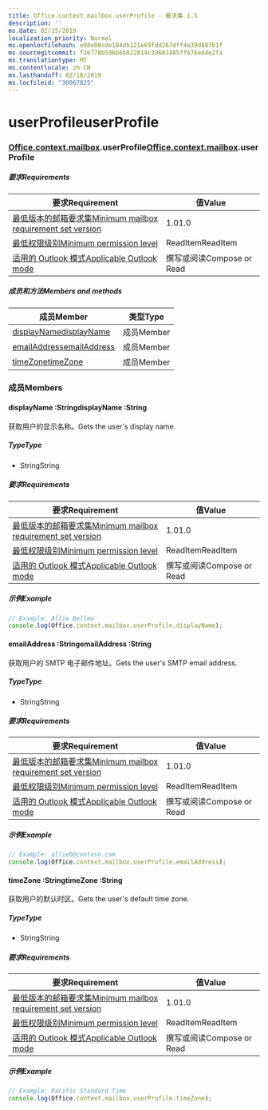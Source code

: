 ```yaml
---
title: Office.context.mailbox.userProfile - 要求集 1.5
description: ''
ms.date: 02/15/2019
localization_priority: Normal
ms.openlocfilehash: e98e88cde184db121e69fdd267dff4e39d887b1f
ms.sourcegitcommit: f26778b596b6b022814c39601485ff676ed4e2fa
ms.translationtype: MT
ms.contentlocale: zh-CN
ms.lasthandoff: 02/16/2019
ms.locfileid: "30067825"
---
```

# <a name="userprofile"></a><span data-ttu-id="a6606-102">userProfile</span><span class="sxs-lookup"><span data-stu-id="a6606-102">userProfile</span></span>

### <a name="officeofficemdcontextofficecontextmdmailboxofficecontextmailboxmduserprofile"></a><span data-ttu-id="a6606-103">[Office](Office.md)[.context](Office.context.md)[.mailbox](Office.context.mailbox.md).userProfile</span><span class="sxs-lookup"><span data-stu-id="a6606-103">[Office](Office.md)[.context](Office.context.md)[.mailbox](Office.context.mailbox.md).userProfile</span></span>

##### <a name="requirements"></a><span data-ttu-id="a6606-104">要求</span><span class="sxs-lookup"><span data-stu-id="a6606-104">Requirements</span></span>

|<span data-ttu-id="a6606-105">要求</span><span class="sxs-lookup"><span data-stu-id="a6606-105">Requirement</span></span>| <span data-ttu-id="a6606-106">值</span><span class="sxs-lookup"><span data-stu-id="a6606-106">Value</span></span>|
|---|---|
|[<span data-ttu-id="a6606-107">最低版本的邮箱要求集</span><span class="sxs-lookup"><span data-stu-id="a6606-107">Minimum mailbox requirement set version</span></span>](/office/dev/add-ins/reference/requirement-sets/outlook-api-requirement-sets)| <span data-ttu-id="a6606-108">1.0</span><span class="sxs-lookup"><span data-stu-id="a6606-108">1.0</span></span>|
|[<span data-ttu-id="a6606-109">最低权限级别</span><span class="sxs-lookup"><span data-stu-id="a6606-109">Minimum permission level</span></span>](https://docs.microsoft.com/outlook/add-ins/understanding-outlook-add-in-permissions)| <span data-ttu-id="a6606-110">ReadItem</span><span class="sxs-lookup"><span data-stu-id="a6606-110">ReadItem</span></span>|
|[<span data-ttu-id="a6606-111">适用的 Outlook 模式</span><span class="sxs-lookup"><span data-stu-id="a6606-111">Applicable Outlook mode</span></span>](https://docs.microsoft.com/outlook/add-ins/#extension-points)| <span data-ttu-id="a6606-112">撰写或阅读</span><span class="sxs-lookup"><span data-stu-id="a6606-112">Compose or Read</span></span>|

##### <a name="members-and-methods"></a><span data-ttu-id="a6606-113">成员和方法</span><span class="sxs-lookup"><span data-stu-id="a6606-113">Members and methods</span></span>

| <span data-ttu-id="a6606-114">成员</span><span class="sxs-lookup"><span data-stu-id="a6606-114">Member</span></span> | <span data-ttu-id="a6606-115">类型</span><span class="sxs-lookup"><span data-stu-id="a6606-115">Type</span></span> |
|--------|------|
| [<span data-ttu-id="a6606-116">displayName</span><span class="sxs-lookup"><span data-stu-id="a6606-116">displayName</span></span>](#displayname-string) | <span data-ttu-id="a6606-117">成员</span><span class="sxs-lookup"><span data-stu-id="a6606-117">Member</span></span> |
| [<span data-ttu-id="a6606-118">emailAddress</span><span class="sxs-lookup"><span data-stu-id="a6606-118">emailAddress</span></span>](#emailaddress-string) | <span data-ttu-id="a6606-119">成员</span><span class="sxs-lookup"><span data-stu-id="a6606-119">Member</span></span> |
| [<span data-ttu-id="a6606-120">timeZone</span><span class="sxs-lookup"><span data-stu-id="a6606-120">timeZone</span></span>](#timezone-string) | <span data-ttu-id="a6606-121">成员</span><span class="sxs-lookup"><span data-stu-id="a6606-121">Member</span></span> |

### <a name="members"></a><span data-ttu-id="a6606-122">成员</span><span class="sxs-lookup"><span data-stu-id="a6606-122">Members</span></span>

####  <a name="displayname-string"></a><span data-ttu-id="a6606-123">displayName :String</span><span class="sxs-lookup"><span data-stu-id="a6606-123">displayName :String</span></span>

<span data-ttu-id="a6606-124">获取用户的显示名称。</span><span class="sxs-lookup"><span data-stu-id="a6606-124">Gets the user's display name.</span></span>

##### <a name="type"></a><span data-ttu-id="a6606-125">Type</span><span class="sxs-lookup"><span data-stu-id="a6606-125">Type</span></span>

*   <span data-ttu-id="a6606-126">String</span><span class="sxs-lookup"><span data-stu-id="a6606-126">String</span></span>

##### <a name="requirements"></a><span data-ttu-id="a6606-127">要求</span><span class="sxs-lookup"><span data-stu-id="a6606-127">Requirements</span></span>

|<span data-ttu-id="a6606-128">要求</span><span class="sxs-lookup"><span data-stu-id="a6606-128">Requirement</span></span>| <span data-ttu-id="a6606-129">值</span><span class="sxs-lookup"><span data-stu-id="a6606-129">Value</span></span>|
|---|---|
|[<span data-ttu-id="a6606-130">最低版本的邮箱要求集</span><span class="sxs-lookup"><span data-stu-id="a6606-130">Minimum mailbox requirement set version</span></span>](/office/dev/add-ins/reference/requirement-sets/outlook-api-requirement-sets)| <span data-ttu-id="a6606-131">1.0</span><span class="sxs-lookup"><span data-stu-id="a6606-131">1.0</span></span>|
|[<span data-ttu-id="a6606-132">最低权限级别</span><span class="sxs-lookup"><span data-stu-id="a6606-132">Minimum permission level</span></span>](https://docs.microsoft.com/outlook/add-ins/understanding-outlook-add-in-permissions)| <span data-ttu-id="a6606-133">ReadItem</span><span class="sxs-lookup"><span data-stu-id="a6606-133">ReadItem</span></span>|
|[<span data-ttu-id="a6606-134">适用的 Outlook 模式</span><span class="sxs-lookup"><span data-stu-id="a6606-134">Applicable Outlook mode</span></span>](https://docs.microsoft.com/outlook/add-ins/#extension-points)| <span data-ttu-id="a6606-135">撰写或阅读</span><span class="sxs-lookup"><span data-stu-id="a6606-135">Compose or Read</span></span>|

##### <a name="example"></a><span data-ttu-id="a6606-136">示例</span><span class="sxs-lookup"><span data-stu-id="a6606-136">Example</span></span>

```javascript
// Example: Allie Bellew
console.log(Office.context.mailbox.userProfile.displayName);
```

####  <a name="emailaddress-string"></a><span data-ttu-id="a6606-137">emailAddress :String</span><span class="sxs-lookup"><span data-stu-id="a6606-137">emailAddress :String</span></span>

<span data-ttu-id="a6606-138">获取用户的 SMTP 电子邮件地址。</span><span class="sxs-lookup"><span data-stu-id="a6606-138">Gets the user's SMTP email address.</span></span>

##### <a name="type"></a><span data-ttu-id="a6606-139">Type</span><span class="sxs-lookup"><span data-stu-id="a6606-139">Type</span></span>

*   <span data-ttu-id="a6606-140">String</span><span class="sxs-lookup"><span data-stu-id="a6606-140">String</span></span>

##### <a name="requirements"></a><span data-ttu-id="a6606-141">要求</span><span class="sxs-lookup"><span data-stu-id="a6606-141">Requirements</span></span>

|<span data-ttu-id="a6606-142">要求</span><span class="sxs-lookup"><span data-stu-id="a6606-142">Requirement</span></span>| <span data-ttu-id="a6606-143">值</span><span class="sxs-lookup"><span data-stu-id="a6606-143">Value</span></span>|
|---|---|
|[<span data-ttu-id="a6606-144">最低版本的邮箱要求集</span><span class="sxs-lookup"><span data-stu-id="a6606-144">Minimum mailbox requirement set version</span></span>](/office/dev/add-ins/reference/requirement-sets/outlook-api-requirement-sets)| <span data-ttu-id="a6606-145">1.0</span><span class="sxs-lookup"><span data-stu-id="a6606-145">1.0</span></span>|
|[<span data-ttu-id="a6606-146">最低权限级别</span><span class="sxs-lookup"><span data-stu-id="a6606-146">Minimum permission level</span></span>](https://docs.microsoft.com/outlook/add-ins/understanding-outlook-add-in-permissions)| <span data-ttu-id="a6606-147">ReadItem</span><span class="sxs-lookup"><span data-stu-id="a6606-147">ReadItem</span></span>|
|[<span data-ttu-id="a6606-148">适用的 Outlook 模式</span><span class="sxs-lookup"><span data-stu-id="a6606-148">Applicable Outlook mode</span></span>](https://docs.microsoft.com/outlook/add-ins/#extension-points)| <span data-ttu-id="a6606-149">撰写或阅读</span><span class="sxs-lookup"><span data-stu-id="a6606-149">Compose or Read</span></span>|

##### <a name="example"></a><span data-ttu-id="a6606-150">示例</span><span class="sxs-lookup"><span data-stu-id="a6606-150">Example</span></span>

```javascript
// Example: allieb@contoso.com
console.log(Office.context.mailbox.userProfile.emailAddress);
```

####  <a name="timezone-string"></a><span data-ttu-id="a6606-151">timeZone :String</span><span class="sxs-lookup"><span data-stu-id="a6606-151">timeZone :String</span></span>

<span data-ttu-id="a6606-152">获取用户的默认时区。</span><span class="sxs-lookup"><span data-stu-id="a6606-152">Gets the user's default time zone.</span></span>

##### <a name="type"></a><span data-ttu-id="a6606-153">Type</span><span class="sxs-lookup"><span data-stu-id="a6606-153">Type</span></span>

*   <span data-ttu-id="a6606-154">String</span><span class="sxs-lookup"><span data-stu-id="a6606-154">String</span></span>

##### <a name="requirements"></a><span data-ttu-id="a6606-155">要求</span><span class="sxs-lookup"><span data-stu-id="a6606-155">Requirements</span></span>

|<span data-ttu-id="a6606-156">要求</span><span class="sxs-lookup"><span data-stu-id="a6606-156">Requirement</span></span>| <span data-ttu-id="a6606-157">值</span><span class="sxs-lookup"><span data-stu-id="a6606-157">Value</span></span>|
|---|---|
|[<span data-ttu-id="a6606-158">最低版本的邮箱要求集</span><span class="sxs-lookup"><span data-stu-id="a6606-158">Minimum mailbox requirement set version</span></span>](/office/dev/add-ins/reference/requirement-sets/outlook-api-requirement-sets)| <span data-ttu-id="a6606-159">1.0</span><span class="sxs-lookup"><span data-stu-id="a6606-159">1.0</span></span>|
|[<span data-ttu-id="a6606-160">最低权限级别</span><span class="sxs-lookup"><span data-stu-id="a6606-160">Minimum permission level</span></span>](https://docs.microsoft.com/outlook/add-ins/understanding-outlook-add-in-permissions)| <span data-ttu-id="a6606-161">ReadItem</span><span class="sxs-lookup"><span data-stu-id="a6606-161">ReadItem</span></span>|
|[<span data-ttu-id="a6606-162">适用的 Outlook 模式</span><span class="sxs-lookup"><span data-stu-id="a6606-162">Applicable Outlook mode</span></span>](https://docs.microsoft.com/outlook/add-ins/#extension-points)| <span data-ttu-id="a6606-163">撰写或阅读</span><span class="sxs-lookup"><span data-stu-id="a6606-163">Compose or Read</span></span>|

##### <a name="example"></a><span data-ttu-id="a6606-164">示例</span><span class="sxs-lookup"><span data-stu-id="a6606-164">Example</span></span>

```javascript
// Example: Pacific Standard Time
console.log(Office.context.mailbox.userProfile.timeZone);
```
